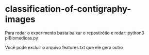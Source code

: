 # classification-of-contigraphy-images
Para rodar o experimento basta baixar o repostirótio e rodar:
python3 piBiomedicas.py

Você pode excluir o arquivo features.txt que ele gera outro
